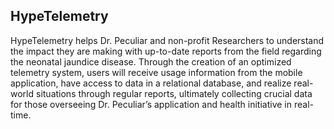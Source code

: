 ## HypeTelemetry
  HypeTelemetry helps Dr. Peculiar and non-profit Researchers to understand the impact they are making with up-to-date reports from the field regarding the neonatal jaundice disease. Through the creation of an optimized telemetry system, users will receive usage information from the mobile application, have access to data in a relational database, and realize real-world situations through regular reports, ultimately collecting crucial data for those overseeing Dr. Peculiar’s application and health initiative in real-time.
